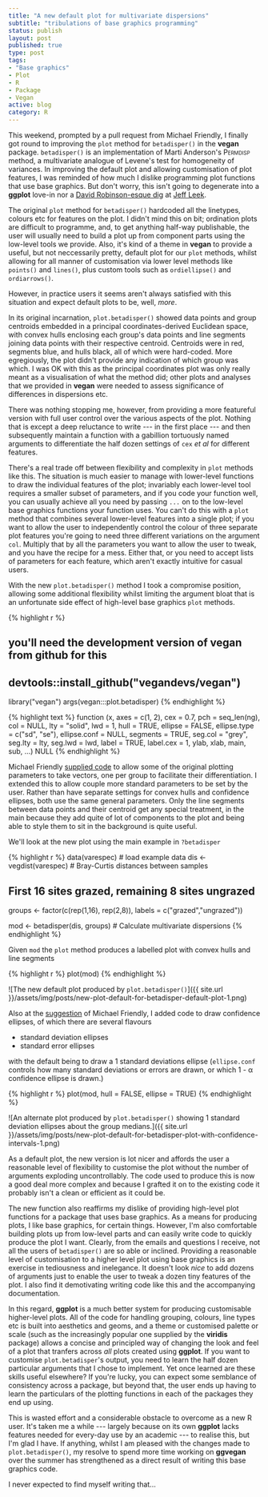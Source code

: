 ```yaml
--- 
title: "A new default plot for multivariate dispersions"
subtitle: "tribulations of base graphics programming"
status: publish
layout: post
published: true
type: post
tags:
- "Base graphics"
- Plot
- R
- Package
- Vegan
active: blog
category: R
---
```




This weekend, prompted by a pull request from Michael Friendly, I finally got round to improving the `plot` method for `betadisper()` in the **vegan** package. `betadisper()` is an implementation of Marti Anderson's <span style="font-variant: small-caps;">Permdisp</span> method, a multivariate analogue of Levene's test for homogeneity of variances. In improving the default plot and allowing customisation of plot features, I was reminded of how much I dislike programming plot functions that use base graphics. But don't worry, this isn't going to degenerate into a **ggplot** love-in nor a [David Robinson-esque dig](http://varianceexplained.org/r/why-I-use-ggplot2/) at [Jeff Leek](http://simplystatistics.org/2016/02/11/why-i-dont-use-ggplot2/).

The original `plot` method for `betadisper()` hardcoded all the linetypes, colours etc for features on the plot. I didn't mind this on bit; ordination plots are difficult to programme, and, to get anything half-way publishable, the user will usually need to build a plot up from component parts using the low-level tools we provide. Also, it's kind of a theme in **vegan** to provide a useful, but not neccessarily pretty, default plot for our `plot` methods, whilst allowing for all manner of customisation via lower level methods like `points()` and `lines()`, plus custom tools such as `ordiellipse()` and `ordiarrows()`.

However, in practice users it seems aren't always satisfied with this situation and expect default plots to be, well, *more*.

In its original incarnation, `plot.betadisper()` showed data points and group centroids embedded in a principal coordinates-derived Euclidean space, with convex hulls enclosing each group's data points and line segments joining data points with their respective centroid. Centroids were in red, segments blue, and hulls black, all of which were hard-coded. More egregiously, the plot didn't provide any indication of which group was which. I was OK with this as the principal coordinates plot was only really meant as a visualisation of what the method did; other plots and analyses that we provided in **vegan** were needed to assess significance of differences in dispersions etc.

There was nothing stopping me, however, from providing a more featureful version with full user control over the various aspects of the plot. Nothing that is except a deep reluctance to write --- in the first place --- and then subsequently maintain a function with a gabillion tortuously named arguments to differentiate the half dozen settings of `cex` *et al* for different features.

There's a real trade off between flexibility and complexity in `plot` methods like this. The situation is much easier to manage with lower-level functions to draw the individual features of the plot; invariably each lower-level tool requires a smaller subset of parameters, and if you code your function well, you can usually achieve all you need by passing `...` on to the low-level base graphics functions your function uses. You can't do this with a `plot` method that combines several lower-level features into a single plot; if you want to allow the user to independently control the colour of three separate plot features you're going to need three different variations on the argument `col`. Multiply that by all the parameters you want to allow the user to tweak, and you have the recipe for a mess. Either that, or you need to accept lists of parameters for each feature, which aren't exactly intuitive for casual users.

With the new `plot.betadisper()` method I took a compromise position, allowing some additional flexibility whilst limiting the argument bloat that is an unfortunate side effect of high-level base graphics `plot` methods.


{% highlight r %}
## you'll need the development version of vegan from github for this
## devtools::install_github("vegandevs/vegan")
library("vegan")
args(vegan:::plot.betadisper)
{% endhighlight %}



{% highlight text %}
function (x, axes = c(1, 2), cex = 0.7, pch = seq_len(ng), col = NULL, 
    lty = "solid", lwd = 1, hull = TRUE, ellipse = FALSE, ellipse.type = c("sd", 
        "se"), ellipse.conf = NULL, segments = TRUE, seg.col = "grey", 
    seg.lty = lty, seg.lwd = lwd, label = TRUE, label.cex = 1, 
    ylab, xlab, main, sub, ...) 
NULL
{% endhighlight %}

Michael Friendly [supplied code](https://github.com/vegandevs/vegan/pull/165) to allow some of the original plotting parameters to take vectors, one per group to facilitate their differentiation. I extended this to allow couple more standard parameters to be set by the user. Rather than have separate settings for convex hulls and confidence ellipses, both use the same general parameters. Only the line segments between data points and their centroid get any special treatment, in the main because they add quite of lot of components to the plot and being able to style them to sit in the background is quite useful.

We'll look at the new plot using the main example in `?betadisper`


{% highlight r %}
data(varespec)                  # load example data 
dis <- vegdist(varespec)        # Bray-Curtis distances between samples

## First 16 sites grazed, remaining 8 sites ungrazed
groups <- factor(c(rep(1,16), rep(2,8)), labels = c("grazed","ungrazed"))

mod <- betadisper(dis, groups)  # Calculate multivariate dispersions
{% endhighlight %}

Given `mod` the `plot` method produces a labelled plot with convex hulls and line segments


{% highlight r %}
plot(mod)
{% endhighlight %}

![The new default plot produced by `plot.betadisper()`]({{ site.url }}/assets/img/posts/new-plot-default-for-betadisper-default-plot-1.png)

Also at the [suggestion](https://github.com/vegandevs/vegan/issues/166) of Michael Friendly, I added code to draw confidence ellipses, of which there are several flavours

* standard deviation ellipses
* standard error ellipses

with the default being to draw a 1 standard deviations ellipse (`ellipse.conf` controls how many standard deviations or errors are drawn, or which 1 - &alpha; confidence ellipse is drawn.)


{% highlight r %}
plot(mod, hull = FALSE, ellipse = TRUE)
{% endhighlight %}

![An alternate plot produced by `plot.betadisper()` showing 1 standard deviation ellipses about the group medians.]({{ site.url }}/assets/img/posts/new-plot-default-for-betadisper-plot-with-confidence-intervals-1.png)

As a default plot, the new version is lot nicer and affords the user a reasonable level of flexibility to customise the plot without the number of arguments exploding uncontrollably. The code used to produce this is now a good deal more complex and because I grafted it on to the existing code it probably isn't a clean or efficient as it could be.

The new function also reaffirms my dislike of providing high-level plot functions for a package that uses base graphics. As a means for producing plots, I like base graphics, for certain things. However, I'm also comfortable building plots up from low-level parts and can easily write code to quickly produce the plot I want. Clearly, from the emails and questions I receive, not all the users of `betadisper()` are so able or inclined. Providing a reasonable level of customisation to a higher level plot using base graphics is an exercise in tediousness and inelegance. It doesn't look *nice* to add dozens of arguments just to enable the user to tweak a dozen tiny features of the plot. I also find it demotivating writing code like this and the accompanying documentation.

In this regard, **ggplot** is a much better system for producing customisable higher-level plots. All of the code for handling grouping, colours, line types etc is built into aesthetics and geoms, and a theme or customised palette or scale (such as the increasingly popular one supplied by the **viridis** package) allows a concise and principled way of changing the look and feel of a plot that tranfers across *all* plots created using **ggplot**. If you want to customise `plot.betadisper`'s output, you need to learn the half dozen particular arguments that I chose to implement. Yet once learned are these skills useful elsewhere? If you're lucky, you can expect some semblance of consistency across a package, but beyond that, the user ends up having to learn the particulars of the plotting functions in each of the packages they end up using.

This is wasted effort and a considerable obstacle to overcome as a new R user. It's taken me a while --- largely because on its own **ggplot** lacks features needed for every-day use by an academic --- to realise this, but I'm glad I have. If anything, whilst I am pleased with the changes made to `plot.betadisper()`, my resolve to spend more time working on **ggvegan** over the summer has strengthened as a direct result of writing this base graphics code.

I never expected to find myself writing that...
